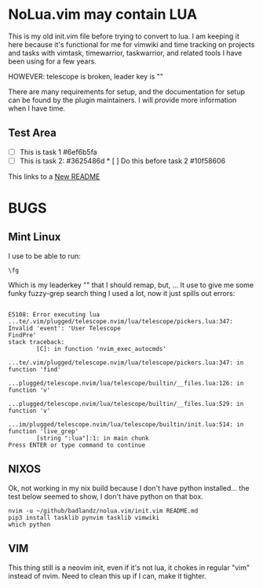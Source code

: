# NoLua.vim may contain LUA

This is my old init.vim file before trying to convert to lua. I am keeping it here because it's functional for me for vimwiki and time tracking on projects and tasks with vimtask, timewarrior, taskwarrior, and related tools I have been using for a few years.

HOWEVER: telescope is broken, leader key is "\"

There are many requirements for setup, and the documentation for setup can be found by the plugin maintainers. I will provide more information when I have time.

## Test Area

* [ ] This is task 1  #6ef6b5fa
* [ ] This is task 2:  #3625486d
		* [ ] Do this before task 2  #10f58606

This links to a [New README](new/README.md)

# BUGS

## Mint Linux

I use to be able to run:
```
\fg
```
Which is my leaderkey "\" that I should remap, but, ...
It use to give me some funky fuzzy-grep search thing I used a lot, now it just spills out errors:
```
                                                                                                                            
E5108: Error executing lua ...te/.vim/plugged/telescope.nvim/lua/telescope/pickers.lua:347: Invalid 'event': 'User Telescope
FindPre'                                                                                                                    
stack traceback:                                                                                                            
        [C]: in function 'nvim_exec_autocmds'                                                                               
        ...te/.vim/plugged/telescope.nvim/lua/telescope/pickers.lua:347: in function 'find'                                 
        ...plugged/telescope.nvim/lua/telescope/builtin/__files.lua:126: in function 'v'                                    
        ...plugged/telescope.nvim/lua/telescope/builtin/__files.lua:529: in function 'v'                                    
        ...im/plugged/telescope.nvim/lua/telescope/builtin/init.lua:514: in function 'live_grep'                            
        [string ":lua"]:1: in main chunk                                                                                    
Press ENTER or type command to continue        
```

## NIXOS
Ok, not working in my nix build because I don't have python installed... the test below seemed to show, I don't have python on that box.
```
nvim -u ~/github/badlandz/nolua.vim/init.vim README.md
pip3 install tasklib pynvim tasklib vimwiki
which python
```

## VIM
This thing still is a neovim init, even if it's not lua, it chokes in regular "vim" instead of nvim. Need to clean this up if I can, make it tighter.
